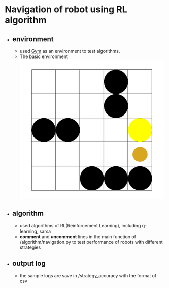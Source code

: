 # Navigation of robot using RL algorithm

- ## environment
  - used [Gym](https://gym.openai.com/) as an environment to test algorithms.
  - The basic environment ![environment](./model/121.png)
  
- ## algorithm
  - used algorithms of RL(Reinforcement Learning), including q-learning, sarsa
  - **comment** and **uncomment** lines in the main function of /algorithm/navigation.py to test performance of robots with different strategies

- ## output log
  - the sample logs are save in /strategy_accuracy with the format of csv
